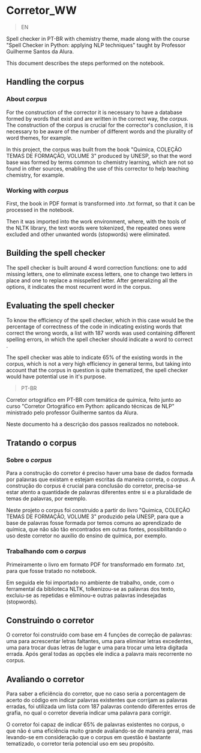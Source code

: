 # Corretor_WW

>EN

Spell checker in PT-BR with chemistry theme, made along with the course "Spell Checker in Python: applying NLP techniques" taught by Professor Guilherme Santos da Alura.

This document describes the steps performed on the notebook.

## Handling the corpus

### About *corpus*

For the construction of the corrector it is necessary to have a database formed by words that exist and are written in the correct way, the *corpus*. The construction of the corpus is crucial for the corrector's conclusion, it is necessary to be aware of the number of different words and the plurality of word themes, for example.

In this project, the corpus was built from the book "Quimica, COLEÇÃO TEMAS DE FORMAÇÃO, VOLUME 3" produced by UNESP, so that the word base was formed by terms common to chemistry learning, which are not so found in other sources, enabling the use of this corrector to help teaching chemistry, for example.

### Working with *corpus*

First, the book in PDF format is transformed into .txt format, so that it can be processed in the notebook.

Then it was imported into the work environment, where, with the tools of the NLTK library, the text words were tokenized, the repeated ones were excluded and other unwanted words (stopwords) were eliminated.

## Building the spell checker

The spell checker is built around 4 word correction functions: one to add missing letters, one to eliminate excess letters, one to change two letters in place and one to replace a misspelled letter. After generalizing all the options, it indicates the most recurrent word in the corpus.

## Evaluating the spell checker

To know the efficiency of the spell checker, which in this case would be the percentage of correctness of the code in indicating existing words that correct the wrong words, a list with 187 words was used containing different spelling errors, in which the spell checker should indicate a word to correct .

The spell checker was able to indicate 65% of the existing words in the corpus, which is not a very high efficiency in general terms, but taking into account that the corpus in question is quite thematized, the spell checker would have potential use in it's purpose.

>PT-BR

Corretor ortográfico em PT-BR com temática de química, feito junto ao curso "Corretor Ortográfico em Python: aplicando técnicas de NLP" ministrado pelo professor Guilherme santos da Alura.

Neste documento há a descrição dos passos realizados no notebook.

## Tratando o corpus

### Sobre o *corpus*

Para a construção do corretor é preciso haver uma base de dados formada por palavras que existam e estejam escritas da maneira correta, o *corpus*. A construção do corpus é crucial para conclusão do corretor, precisa-se estar atento a quantidade de palavras diferentes entre si e a pluralidade de temas de palavras, por exemplo.

Neste projeto o corpus foi construído a partir do livro "Quimica, COLEÇÃO TEMAS DE FORMAÇÃO, VOLUME 3" produzido pela UNESP, para que a base de palavras fosse formada por temos comuns ao aprendizado de química, que não são tão encontrados em outras fontes, possibilitando o uso deste corretor no auxilio do ensino de química, por exemplo.

### Trabalhando com o *corpus*

Primeiramente o livro em formato PDF for transformado em formato .txt, para que fosse tratado no notebook.

Em seguida ele foi importado no ambiente de trabalho, onde, com o ferramental da biblioteca NLTK, tolkenizou-se as palavras dos texto, excluiu-se as repetidas e eliminou-e outras palavras indesejadas (stopwords).

## Construindo o corretor

O corretor foi construído com base em 4 funções de correção de palavras: uma para acrescentar letras faltantes, uma para eliminar letras excedentes, uma para trocar duas letras de lugar e uma para trocar uma letra digitada errada. Após geral todas as opções ele indica a palavra mais recorrente no corpus.

## Avaliando o corretor

Para saber a eficiência do corretor, que no caso seria a porcentagem de acerto do código em indicar palavras existentes que corrijam as palavras erradas, foi utilizada um lista com 187 palavras contendo diferentes erros de grafia, no qual o corretor deveria indicar uma palavra para corrigir.

O corretor foi capaz de indicar 65% de palavras existentes no corpus, o que não é uma eficiência muito grande avaliando-se de maneira geral, mas levando-se em consideração que o corpus em questão é bastante tematizado, o corretor teria potencial uso em seu propósito.


